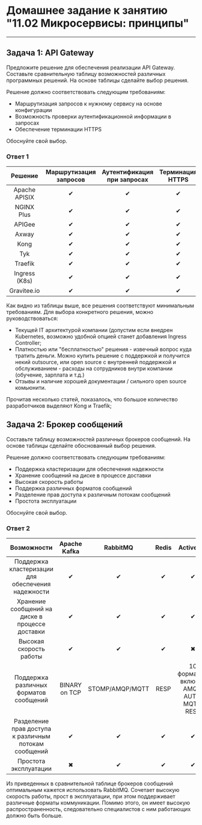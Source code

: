 # Домашнее задание к занятию "11.02 Микросервисы: принципы"

---
## Задача 1: API Gateway 

Предложите решение для обеспечения реализации API Gateway. Составьте сравнительную таблицу возможностей различных программных решений. На основе таблицы сделайте выбор решения.

Решение должно соответствовать следующим требованиям:
- Маршрутизация запросов к нужному сервису на основе конфигурации
- Возможность проверки аутентификационной информации в запросах
- Обеспечение терминации HTTPS

Обоснуйте свой выбор.

### Ответ 1

|    Решение    | Маршрутизация запросов | Аутентификация при запросах | Терминация HTTPS | Платная /<br/>OpenSource |
|:-------------:|:---:|:---:|:---:|:------------------------:|
| Apache APISIX | ✔ | ✔ |        ✔         |        OpenSource        |
|  NGINX Plus   | ✔ | ✔ |        ✔         |         Платная          |
|    APIGee     | ✔ | ✔ |        ✔         |         Платная          |
|     Axway     | ✔ | ✔ |        ✔         |        OpenSource        |
|     Kong      | ✔ | ✔ |        ✔         |        OpenSource         |
|      Tyk      | ✔ | ✔ |        ✔         |        OpenSource         |
|Traefik | ✔ | ✔ |        ✔         | OpenSource |
| Ingress (K8s) | ✔ | ✔ |        ✔         | OpenSource |
|  Gravitee.io  | ✔ | ✔ |        ✔         |        OpenSource         |

Как видно из таблицы выше, все решения соответствуют минимальным требованиям. Для выбора конкретного решения, можно руководствоваться:
- Текущей IT архитектурой компании (допустим если внедрен Kubernetes, возможно удобной опцией станет добавления Ingress Controller;
- Платностью или "бесплатностью" решения - извечный вопрос куда тратить деньги. Можно купить решение с поддержкой и получится некий outsource, или open source с внутренней поддержкой и обслуживанием - расходы на сотрудников внутри компании (обучение, зарплата и т.д.)
- Отзывы и наличие хорошей документации / сильного open source комьюнити.

Прочитав несколько статей, показалось, что большое количество разработчиков выделяют Kong и Traefik;

## Задача 2: Брокер сообщений

Составьте таблицу возможностей различных брокеров сообщений. На основе таблицы сделайте обоснованный выбор решения.

Решение должно соответствовать следующим требованиям:
- Поддержка кластеризации для обеспечения надежности
- Хранение сообщений на диске в процессе доставки
- Высокая скорость работы
- Поддержка различных форматов сообщений
- Разделение прав доступа к различным потокам сообщений
- Простота эксплуатации

Обоснуйте свой выбор.

### Ответ 2

| Возможности | Apache Kafka | RabbitMQ | Redis | ActiveMQ |          NATS           |
|:---:|:---:|:---:|:---:|:---:|:-----------------------:|
| Поддержка кластеризации для обеспечения надежности | ✔ | ✔ | ✔ | ✔ |            ✔            |
| Хранение сообщений на диске в процессе доставки | ✔ | ✔ | ✔ | ✔ |            ✔            |
| Высокая скорость работы | ✔ | ✔ | ✔ | ✖ |            ✔            |
| Поддержка различных форматов сообщений | BINARY on TCP | STOMP/AMQP/MQTT |  RESP | 10 форматов, включая AMQP, AUTO, MQTT, REST | NATS Streaming protocol |
| Разделение прав доступа к различным потокам сообщений | ✔ | ✔ | ✔ | ✔ |            ✔            |
| Простота эксплуатации | ✖ | ✔ | ✔ | ✔ |            ✔            |

Из приведенных в сравнительной таблице брокеров сообщений оптимальным кажется использовать RabbitMQ. Сочетает высокую скорость работы, прост в эксплуатации, при этом поддерживает различные форматы коммуникации.
Помимо этого, он имеет высокую распространенность, следовательно специалистов с ним работающих должно быть больше.